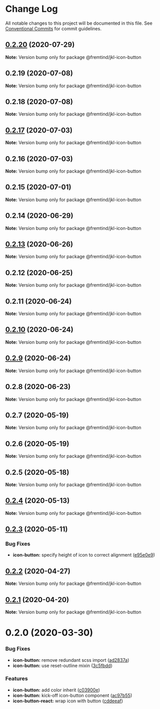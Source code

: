 # Change Log

All notable changes to this project will be documented in this file.
See [Conventional Commits](https://conventionalcommits.org) for commit guidelines.

## [0.2.20](https://github.com/fremtind/jokul/compare/@fremtind/jkl-icon-button@0.2.19...@fremtind/jkl-icon-button@0.2.20) (2020-07-29)

**Note:** Version bump only for package @fremtind/jkl-icon-button





## 0.2.19 (2020-07-08)

**Note:** Version bump only for package @fremtind/jkl-icon-button





## 0.2.18 (2020-07-08)

**Note:** Version bump only for package @fremtind/jkl-icon-button





## [0.2.17](https://github.com/fremtind/jokul/compare/@fremtind/jkl-icon-button@0.2.16...@fremtind/jkl-icon-button@0.2.17) (2020-07-03)

**Note:** Version bump only for package @fremtind/jkl-icon-button





## 0.2.16 (2020-07-03)

**Note:** Version bump only for package @fremtind/jkl-icon-button





## 0.2.15 (2020-07-01)

**Note:** Version bump only for package @fremtind/jkl-icon-button





## 0.2.14 (2020-06-29)

**Note:** Version bump only for package @fremtind/jkl-icon-button





## [0.2.13](https://github.com/fremtind/jokul/compare/@fremtind/jkl-icon-button@0.2.12...@fremtind/jkl-icon-button@0.2.13) (2020-06-26)

**Note:** Version bump only for package @fremtind/jkl-icon-button





## 0.2.12 (2020-06-25)

**Note:** Version bump only for package @fremtind/jkl-icon-button





## 0.2.11 (2020-06-24)

**Note:** Version bump only for package @fremtind/jkl-icon-button





## [0.2.10](https://github.com/fremtind/jokul/compare/@fremtind/jkl-icon-button@0.2.9...@fremtind/jkl-icon-button@0.2.10) (2020-06-24)

**Note:** Version bump only for package @fremtind/jkl-icon-button





## [0.2.9](https://github.com/fremtind/jokul/compare/@fremtind/jkl-icon-button@0.2.8...@fremtind/jkl-icon-button@0.2.9) (2020-06-24)

**Note:** Version bump only for package @fremtind/jkl-icon-button





## 0.2.8 (2020-06-23)

**Note:** Version bump only for package @fremtind/jkl-icon-button





## 0.2.7 (2020-05-19)

**Note:** Version bump only for package @fremtind/jkl-icon-button





## 0.2.6 (2020-05-19)

**Note:** Version bump only for package @fremtind/jkl-icon-button





## 0.2.5 (2020-05-18)

**Note:** Version bump only for package @fremtind/jkl-icon-button





## [0.2.4](https://github.com/fremtind/jokul/compare/@fremtind/jkl-icon-button@0.2.3...@fremtind/jkl-icon-button@0.2.4) (2020-05-13)

**Note:** Version bump only for package @fremtind/jkl-icon-button





## [0.2.3](https://github.com/fremtind/jokul/compare/@fremtind/jkl-icon-button@0.2.2...@fremtind/jkl-icon-button@0.2.3) (2020-05-11)


### Bug Fixes

* **icon-button:** specify height of icon to correct alignment ([e95e0e9](https://github.com/fremtind/jokul/commit/e95e0e9f3e9d9708b8b36788463aa52e3ef853fc))





## [0.2.2](https://github.com/fremtind/jokul/compare/@fremtind/jkl-icon-button@0.2.1...@fremtind/jkl-icon-button@0.2.2) (2020-04-27)

**Note:** Version bump only for package @fremtind/jkl-icon-button





## [0.2.1](https://github.com/fremtind/jokul/compare/@fremtind/jkl-icon-button@0.2.0...@fremtind/jkl-icon-button@0.2.1) (2020-04-20)

**Note:** Version bump only for package @fremtind/jkl-icon-button





# 0.2.0 (2020-03-30)


### Bug Fixes

* **icon-button:** remove redundant scss import ([ad2837a](https://github.com/fremtind/jokul/commit/ad2837a1961b245219ae111dae36e2450dbbee88))
* **icon-button:** use reset-outline mixin ([3c5fbdd](https://github.com/fremtind/jokul/commit/3c5fbdd4eab20a8410c47b09e3eccd9b7fc73318))


### Features

* **icon-button:** add color inherit ([c03900e](https://github.com/fremtind/jokul/commit/c03900e9673d01a59242f74c77eee7a5da991490))
* **icon-button:** kick-off icon-button component ([ac97b55](https://github.com/fremtind/jokul/commit/ac97b556a35b9cb4eddd08d4e308e7e69dee03e1))
* **icon-button-react:** wrap icon with button ([cddeeaf](https://github.com/fremtind/jokul/commit/cddeeafe5954678f6db37f404cbff0216685db4d))
